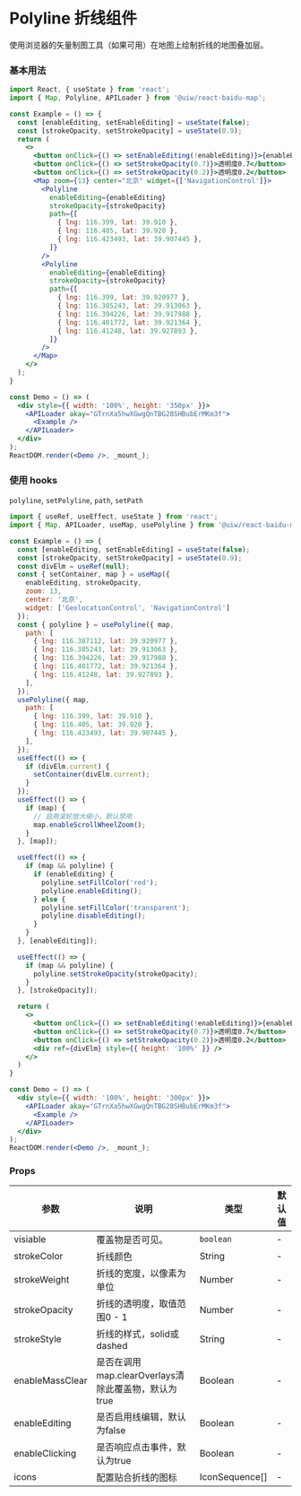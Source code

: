 Polyline 折线组件
===

使用浏览器的矢量制图工具（如果可用）在地图上绘制折线的地图叠加层。

### 基本用法

<!--DemoStart,bgWhite--> 
```jsx
import React, { useState } from 'react';
import { Map, Polyline, APILoader } from '@uiw/react-baidu-map';

const Example = () => {
  const [enableEditing, setEnableEditing] = useState(false);
  const [strokeOpacity, setStrokeOpacity] = useState(0.9);
  return (
    <>
      <button onClick={() => setEnableEditing(!enableEditing)}>{enableEditing ? '取消编辑' : '编辑'}</button>
      <button onClick={() => setStrokeOpacity(0.7)}>透明度0.7</button>
      <button onClick={() => setStrokeOpacity(0.2)}>透明度0.2</button>
      <Map zoom={13} center="北京" widget={['NavigationControl']}>
        <Polyline
          enableEditing={enableEditing}
          strokeOpacity={strokeOpacity}
          path={[
            { lng: 116.399, lat: 39.910 },
            { lng: 116.405, lat: 39.920 },
            { lng: 116.423493, lat: 39.907445 },
          ]}
        />
        <Polyline
          enableEditing={enableEditing}
          strokeOpacity={strokeOpacity}
          path={[
            { lng: 116.399, lat: 39.920977 },
            { lng: 116.385243, lat: 39.913063 },
            { lng: 116.394226, lat: 39.917988 },
            { lng: 116.401772, lat: 39.921364 },
            { lng: 116.41248, lat: 39.927893 },
          ]}
        />
      </Map>
    </>
  );
}

const Demo = () => (
  <div style={{ width: '100%', height: '350px' }}>
    <APILoader akay="GTrnXa5hwXGwgQnTBG28SHBubErMKm3f">
      <Example />
    </APILoader>
  </div>
);
ReactDOM.render(<Demo />, _mount_);
```
<!--End-->

### 使用 hooks

`polyline`, `setPolyline`, `path`, `setPath`

<!--DemoStart,bgWhite--> 
```jsx
import { useRef, useEffect, useState } from 'react';
import { Map, APILoader, useMap, usePolyline } from '@uiw/react-baidu-map';

const Example = () => {
  const [enableEditing, setEnableEditing] = useState(false);
  const [strokeOpacity, setStrokeOpacity] = useState(0.9);
  const divElm = useRef(null);
  const { setContainer, map } = useMap({
    enableEditing, strokeOpacity,
    zoom: 13,
    center: '北京',
    widget: ['GeolocationControl', 'NavigationControl']
  });
  const { polyline } = usePolyline({ map,
    path: [
      { lng: 116.387112, lat: 39.920977 },
      { lng: 116.385243, lat: 39.913063 },
      { lng: 116.394226, lat: 39.917988 },
      { lng: 116.401772, lat: 39.921364 },
      { lng: 116.41248, lat: 39.927893 },
    ],
  });
  usePolyline({ map,
    path: [
      { lng: 116.399, lat: 39.910 },
      { lng: 116.405, lat: 39.920 },
      { lng: 116.423493, lat: 39.907445 },
    ],
  });
  useEffect(() => {
    if (divElm.current) {
      setContainer(divElm.current);
    }
  });
  useEffect(() => {
    if (map) {
      // 启用滚轮放大缩小，默认禁用
      map.enableScrollWheelZoom();
    }
  }, [map]);

  useEffect(() => {
    if (map && polyline) {
      if (enableEditing) {
        polyline.setFillColor('red');
        polyline.enableEditing();
      } else {
        polyline.setFillColor('transparent');
        polyline.disableEditing();
      }
    }
  }, [enableEditing]);

  useEffect(() => {
    if (map && polyline) {
      polyline.setStrokeOpacity(strokeOpacity);
    }
  }, [strokeOpacity]);

  return (
    <>
      <button onClick={() => setEnableEditing(!enableEditing)}>{enableEditing ? '取消编辑' : '编辑'}</button>
      <button onClick={() => setStrokeOpacity(0.7)}>透明度0.7</button>
      <button onClick={() => setStrokeOpacity(0.2)}>透明度0.2</button>
      <div ref={divElm} style={{ height: '100%' }} />
    </>
  )
}

const Demo = () => (
  <div style={{ width: '100%', height: '300px' }}>
    <APILoader akay="GTrnXa5hwXGwgQnTBG28SHBubErMKm3f">
      <Example />
    </APILoader>
  </div>
);
ReactDOM.render(<Demo />, _mount_);
```
<!--End-->

### Props

| 参数 | 说明 | 类型 | 默认值 |
| ----- | ----- | ----- | ----- |
| visiable | 覆盖物是否可见。 | `boolean` | - |
| strokeColor |  折线颜色 | String | - |
| strokeWeight |  折线的宽度，以像素为单位 | Number | - |
| strokeOpacity |  折线的透明度，取值范围0 - 1 | Number | - |
| strokeStyle |  折线的样式，solid或dashed | String | - |
| enableMassClear |  是否在调用map.clearOverlays清除此覆盖物，默认为true | Boolean | - |
| enableEditing |  是否启用线编辑，默认为false | Boolean | - |
| enableClicking |  是否响应点击事件，默认为true | Boolean | - |
| icons | 配置贴合折线的图标 | IconSequence[] | - |
